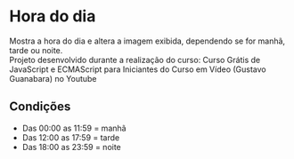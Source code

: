 # Hora do dia
Mostra a hora do dia e altera a imagem exibida, dependendo se for manhã, tarde ou noite.  
Projeto desenvolvido durante a realização do curso: Curso Grátis de JavaScript e ECMAScript para Iniciantes do Curso em Vídeo (Gustavo Guanabara) no Youtube

## Condições
  - Das 00:00 as 11:59 = manhã
  - Das 12:00 as 17:59 = tarde
  - Das 18:00 as 23:59 = noite
